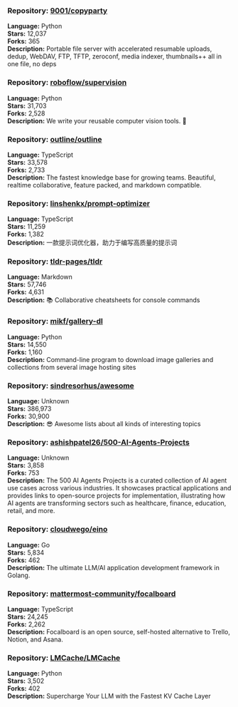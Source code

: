 ### **Repository:** [9001/copyparty](https://github.com/9001/copyparty)

**Language:** Python  
**Stars:** 12,037  
**Forks:** 365  
**Description:** Portable file server with accelerated resumable uploads, dedup, WebDAV, FTP, TFTP, zeroconf, media indexer, thumbnails++ all in one file, no deps

### **Repository:** [roboflow/supervision](https://github.com/roboflow/supervision)

**Language:** Python  
**Stars:** 31,703  
**Forks:** 2,528  
**Description:** We write your reusable computer vision tools. 💜

### **Repository:** [outline/outline](https://github.com/outline/outline)

**Language:** TypeScript  
**Stars:** 33,578  
**Forks:** 2,733  
**Description:** The fastest knowledge base for growing teams. Beautiful, realtime collaborative, feature packed, and markdown compatible.

### **Repository:** [linshenkx/prompt-optimizer](https://github.com/linshenkx/prompt-optimizer)

**Language:** TypeScript  
**Stars:** 11,259  
**Forks:** 1,382  
**Description:** 一款提示词优化器，助力于编写高质量的提示词

### **Repository:** [tldr-pages/tldr](https://github.com/tldr-pages/tldr)

**Language:** Markdown  
**Stars:** 57,746  
**Forks:** 4,631  
**Description:** 📚 Collaborative cheatsheets for console commands

### **Repository:** [mikf/gallery-dl](https://github.com/mikf/gallery-dl)

**Language:** Python  
**Stars:** 14,550  
**Forks:** 1,160  
**Description:** Command-line program to download image galleries and collections from several image hosting sites

### **Repository:** [sindresorhus/awesome](https://github.com/sindresorhus/awesome)

**Language:** Unknown  
**Stars:** 386,973  
**Forks:** 30,900  
**Description:** 😎 Awesome lists about all kinds of interesting topics

### **Repository:** [ashishpatel26/500-AI-Agents-Projects](https://github.com/ashishpatel26/500-AI-Agents-Projects)

**Language:** Unknown  
**Stars:** 3,858  
**Forks:** 753  
**Description:** The 500 AI Agents Projects is a curated collection of AI agent use cases across various industries. It showcases practical applications and provides links to open-source projects for implementation, illustrating how AI agents are transforming sectors such as healthcare, finance, education, retail, and more.

### **Repository:** [cloudwego/eino](https://github.com/cloudwego/eino)

**Language:** Go  
**Stars:** 5,834  
**Forks:** 462  
**Description:** The ultimate LLM/AI application development framework in Golang.

### **Repository:** [mattermost-community/focalboard](https://github.com/mattermost-community/focalboard)

**Language:** TypeScript  
**Stars:** 24,245  
**Forks:** 2,262  
**Description:** Focalboard is an open source, self-hosted alternative to Trello, Notion, and Asana.

### **Repository:** [LMCache/LMCache](https://github.com/LMCache/LMCache)

**Language:** Python  
**Stars:** 3,502  
**Forks:** 402  
**Description:** Supercharge Your LLM with the Fastest KV Cache Layer

